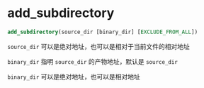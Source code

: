 # add_subdirectory

```cmake
add_subdirectory(source_dir [binary_dir] [EXCLUDE_FROM_ALL])
```

`source_dir` 可以是绝对地址，也可以是相对于当前文件的相对地址

`binary_dir` 指明 `source_dir` 的产物地址，默认是 `source_dir`

`binary_dir` 可以是绝对地址，也可以是相对地址